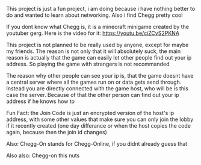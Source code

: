 This project is just a fun project, i am doing because i have nothing better to do and wanted to learn about networking.
Also i find Chegg pretty cool

If you dont know what Chegg is, it is a minecraft minigame created by the youtuber gerg.
Here is the video for it: https://youtu.be/ciZCvS2PKNA

This project is not planned to be really used by anyone, except for maybe my friends.
The reason is not only that it will absolutely suck, the main reason is actually that the game can easily let other people find out your ip address.
So playing the game with strangers is not recommanded

The reason why other people can see your ip is, that the game doesnt have a central server where all the games run on or data gets send through.
Instead you are directly connected with the game host, who will be is this case the server.
Because of that the other person can find out your ip address if he knows how to

Fun Fact: the Join Code is just an encrypted version of the host's ip address, with some other values that make sure you can only join the lobby if it recently created (one day differance or when the host copies the code again, because then the join id changes)

Also: Chegg-On stands for Chegg-Online, if you didnt already guess that

Also also: Chegg-on this nuts
